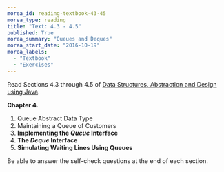 ```yaml
---
morea_id: reading-textbook-43-45
morea_type: reading
title: "Text: 4.3 - 4.5"
published: True
morea_summary: "Queues and Deques"
morea_start_date: "2016-10-19"
morea_labels: 
  - "Textbook"
  - "Exercises"
---
```


Read Sections 4.3 through 4.5 of
[Data Structures, Abstraction and Design using Java](http://www.wiley.com/WileyCDA/WileyTitle/productCd-EHEP001607.html).

**Chapter 4.**

1. Queue Abstract Data Type
2. Maintaining a Queue of Customers
3. **Implementing the *Queue* Interface**
4. **The *Deque* Interface**
5. **Simulating Waiting Lines Using Queues**

Be able to answer the self-check questions at the end of each section.


